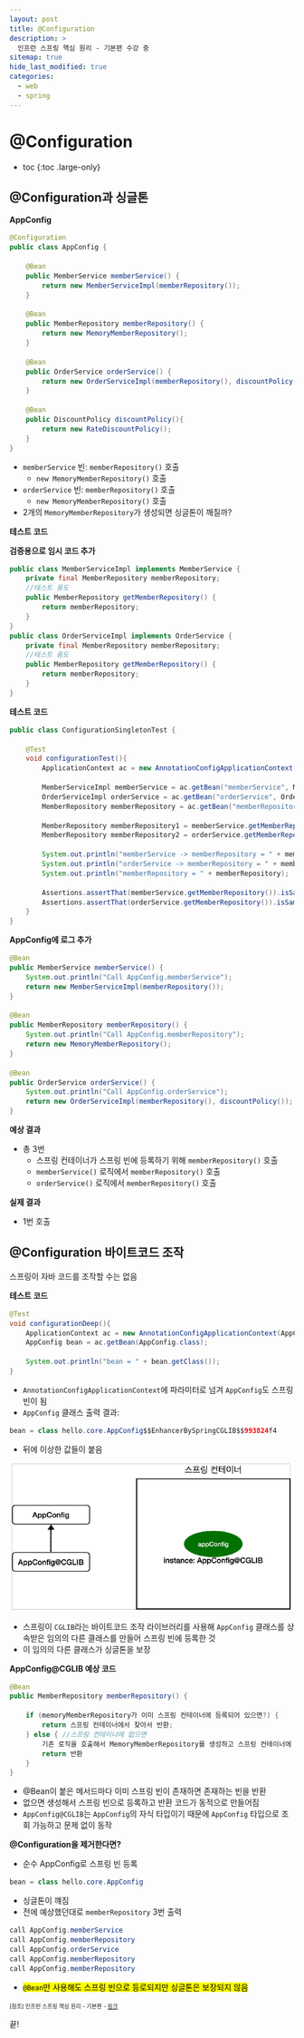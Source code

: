 ```yaml
---
layout: post
title: @Configuration
description: >
  인프런 스프링 핵심 원리 - 기본편 수강 중
sitemap: true
hide_last_modified: true
categories:
  - web
  - spring
---
```


# @Configuration

* toc
{:toc .large-only}

## @Configuration과 싱글톤

__AppConfig__

```java
@Configuration
public class AppConfig {

    @Bean
    public MemberService memberService() {
        return new MemberServiceImpl(memberRepository());
    }

    @Bean
    public MemberRepository memberRepository() {
        return new MemoryMemberRepository();
    }

    @Bean
    public OrderService orderService() {
        return new OrderServiceImpl(memberRepository(), discountPolicy());
    }

    @Bean
    public DiscountPolicy discountPolicy(){
        return new RateDiscountPolicy();
    }
}
```
- `memberService` 빈: `memberRepository()` 호출
    - `new MemoryMemberRepository()` 호출
- `orderService` 빈: `memberRepository()` 호출
    - `new MemoryMemberRepository()` 호출
- 2개의 `MemoryMemberRepository`가 생성되면 싱글톤이 깨질까?


__테스트 코드__

__검증용으로 임시 코드 추가__

```java
public class MemberServiceImpl implements MemberService {
    private final MemberRepository memberRepository;
    //테스트 용도
    public MemberRepository getMemberRepository() {
        return memberRepository;
    }
}
public class OrderServiceImpl implements OrderService {
    private final MemberRepository memberRepository;
    //테스트 용도
    public MemberRepository getMemberRepository() {
        return memberRepository;
    }
}
```

__테스트 코드__

```java
public class ConfigurationSingletonTest {

    @Test
    void configurationTest(){
        ApplicationContext ac = new AnnotationConfigApplicationContext(AppConfig.class);

        MemberServiceImpl memberService = ac.getBean("memberService", MemberServiceImpl.class);
        OrderServiceImpl orderService = ac.getBean("orderService", OrderServiceImpl.class);
        MemberRepository memberRepository = ac.getBean("memberRepository", MemberRepository.class);

        MemberRepository memberRepository1 = memberService.getMemberRepository();
        MemberRepository memberRepository2 = orderService.getMemberRepository();

        System.out.println("memberService -> memberRepository = " + memberRepository1);
        System.out.println("orderService -> memberRepository = " + memberRepository2);
        System.out.println("memberRepository = " + memberRepository);

        Assertions.assertThat(memberService.getMemberRepository()).isSameAs(memberRepository);
        Assertions.assertThat(orderService.getMemberRepository()).isSameAs(memberRepository);
    }
}
```

__AppConfig에 로그 추가__

```java
@Bean
public MemberService memberService() {
    System.out.println("Call AppConfig.memberService");
    return new MemberServiceImpl(memberRepository());
}

@Bean
public MemberRepository memberRepository() {
    System.out.println("Call AppConfig.memberRepository");
    return new MemoryMemberRepository();
}

@Bean
public OrderService orderService() {
    System.out.println("Call AppConfig.orderService");
    return new OrderServiceImpl(memberRepository(), discountPolicy());
}
```

__예상 결과__
- 총 3번
    - 스프링 컨테이너가 스프링 빈에 등록하기 위해 `memberRepository()` 호출
    - `memberService()` 로직에서 `memberRepository()` 호출
    - `orderService()` 로직에서 `memberRepository()` 호출 

__실제 결과__

- 1번 호출

## @Configuration 바이트코드 조작

스프링이 자바 코드를 조작할 수는 없음

__테스트 코드__

```java
@Test
void configurationDeep(){
    ApplicationContext ac = new AnnotationConfigApplicationContext(AppConfig.class);
    AppConfig bean = ac.getBean(AppConfig.class);

    System.out.println("bean = " + bean.getClass());
}
```
- `AnnotationConfigApplicationContext`에 파라미터로 넘겨 `AppConfig`도 스프링 빈이 됨
- `AppConfig` 클래스 출력 결과: 
```java
bean = class hello.core.AppConfig$$EnhancerBySpringCGLIB$$993824f4
```
- 뒤에 이상한 값들이 붙음

![그림1](/assets/img/spring/configuration_cglib.png)

- 스프링이 `CGLIB`라는 바이트코드 조작 라이브러리를 사용해 `AppConfig` 클래스를 상속받은 임의의 다른 클래스를 만들어 스프링 빈에 등록한 것
- 이 임의의 다른 클래스가 싱글톤을 보장

__AppConfig@CGLIB 예상 코드__

```java
@Bean
public MemberRepository memberRepository() {
    
    if (memoryMemberRepository가 이미 스프링 컨테이너에 등록되어 있으면?) {
        return 스프링 컨테이너에서 찾아서 반환;
    } else { //스프링 컨테이너에 없으면
        기존 로직을 호출해서 MemoryMemberRepository를 생성하고 스프링 컨테이너에 등록
        return 반환
    }
}
```
- @Bean이 붙은 메서드마다 이미 스프링 빈이 존재하면 존재하는 빈을 반환
- 없으면 생성해서 스프링 빈으로 등록하고 반환 코드가 동적으로 만들어짐
- `AppConfig@CGLIB`는 `AppConfig`의 자식 타입이기 때문에 `AppConfig` 타입으로 조회 가능하고 문제 없이 동작

__@Configuration을 제거한다면?__

- 순수 AppConfig로 스프링 빈 등록
```java
bean = class hello.core.AppConfig
```
- 싱글톤이 꺠짐
- 전에 예상했던대로 `memberRepository` 3번 출력
```java
call AppConfig.memberService
call AppConfig.memberRepository
call AppConfig.orderService
call AppConfig.memberRepository
call AppConfig.memberRepository
```
- <mark>`@Bean`만 사용해도 스프링 빈으로 등로되지만 싱글톤은 보장되지 않음</mark>

<span style="font-size:70%">[참조] 인프런 스프링 핵심 원리 - 기본편 - [링크](https://www.inflearn.com/course/%EC%8A%A4%ED%94%84%EB%A7%81-%ED%95%B5%EC%8B%AC-%EC%9B%90%EB%A6%AC-%EA%B8%B0%EB%B3%B8%ED%8E%B8)</span>

끝!
